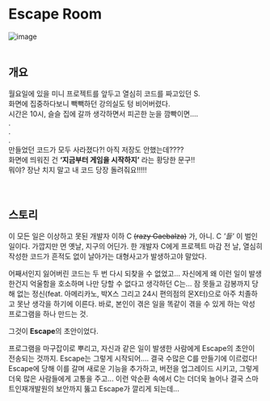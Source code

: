 # Escape Room

![image](https://github.com/2023-SMHRD-IS-BigData2/Escape/assets/145406223/8b3090ee-a394-4d82-95aa-88fb50fccee2)
<br>
<br>
## 개요
월요일에 있을 미니 프로젝트를 앞두고 열심히 코드를 짜고있던 S.  
화면에 집중하다보니 빽빽하던 강의실도 텅 비어버렸다.  
시간은 10시, 슬슬 집에 갈까 생각하면서 피곤한 눈을 깜빡이면….  
.  
.  
.  
만들었던 코드가 모두 사라졌다?! 아직 저장도 안했는데????  
화면에 띄워진 건 **‘지금부터 게임을 시작하지’** 라는 황당한 문구!!  
뭐야? 장난 치지 말고 내 코드 당장 돌려줘요!!!!!
<br>
<br>
<br>

## 스토리
이 모든 일은 이상하고 못된 개발자 이하 C ~~(razy Gaebalza)~~ 가, 아니. C *'들'* 이 벌인 일이다. 가깝지만 먼 옛날, 지구의 어딘가. 한 개발자 C에게 프로젝트 마감 전 날, 열심히 작성한 코드가 흔적도 없이 날아가는 대형사고가 발생하고야 말았다.  
  
어째서인지 잃어버린 코드는 두 번 다시 되찾을 수 없었고... 자신에게 왜 이런 일이 발생한건지 억울함을 호소하며 나만 당할 수 없다고 생각하던 C는... 잠 못들고 감봉까지 당해 없는 정신(feat. 아메리카노, 박X스 그리고 24시 편의점의 몬X터)으로 아주 치졸하고 못난 생각을 하기에 이른다. 바로, 본인이 겪은 일을 똑같이 겪을 수 있게 하는 악성 프로그램을 하나 만드는 것.  
  
그것이 **Escape**의 초안이었다.  
  
프로그램을 마구잡이로 뿌리고, 자신과 같은 일이 발생한 사람에게 Escape의 초안이 전송되는 것까지. Escape는 그렇게 시작되어…. 결국 수많은 C를 만들기에 이르렀다! Escape에 당해 이를 갈며 새로운 기능을 추가하고, 버전을 업그레이드 시키고, 그렇게 더욱 많은 사람들에게 고통을 주고... 
이런 악순환 속에서 C는 더더욱 늘어나 결국 스마트인재개발원의 보안까지 뚫고 Escape가 깔리게 되는데...
<br>
<br>
<br>
